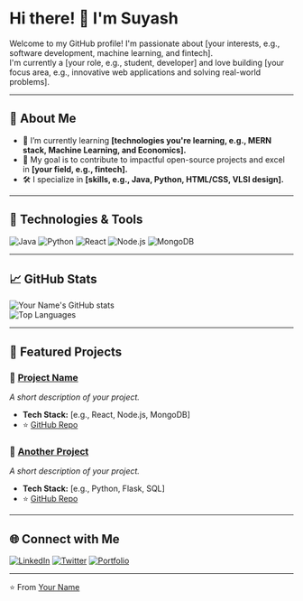 # Hi there! 👋 I'm Suyash   

Welcome to my GitHub profile! I'm passionate about [your interests, e.g., software development, machine learning, and fintech].  
I'm currently a [your role, e.g., student, developer] and love building [your focus area, e.g., innovative web applications and solving real-world problems].

---

## 🚀 About Me

- 🌱 I’m currently learning **[technologies you're learning, e.g., MERN stack, Machine Learning, and Economics].**
- 🎯 My goal is to contribute to impactful open-source projects and excel in **[your field, e.g., fintech].**
- 🛠️ I specialize in **[skills, e.g., Java, Python, HTML/CSS, VLSI design].**

---

## 🔧 Technologies & Tools

![Java](https://img.shields.io/badge/Java-ED8B00?style=for-the-badge&logo=java&logoColor=white)
![Python](https://img.shields.io/badge/Python-3776AB?style=for-the-badge&logo=python&logoColor=white)
![React](https://img.shields.io/badge/React-61DAFB?style=for-the-badge&logo=react&logoColor=white)
![Node.js](https://img.shields.io/badge/Node.js-339933?style=for-the-badge&logo=node.js&logoColor=white)
![MongoDB](https://img.shields.io/badge/MongoDB-47A248?style=for-the-badge&logo=mongodb&logoColor=white)

---

## 📈 GitHub Stats  

![Your Name's GitHub stats](https://github-readme-stats.vercel.app/api?username=yourusername&show_icons=true&theme=radical)  
![Top Languages](https://github-readme-stats.vercel.app/api/top-langs/?username=yourusername&layout=compact&theme=radical)

---

## 🌟 Featured Projects  

### 📌 [Project Name](https://github.com/yourusername/project-repo)
_A short description of your project._

- **Tech Stack:** [e.g., React, Node.js, MongoDB]  
- ⭐ [GitHub Repo](https://github.com/yourusername/project-repo)

### 📌 [Another Project](https://github.com/yourusername/another-repo)
_A short description of your project._

- **Tech Stack:** [e.g., Python, Flask, SQL]  
- ⭐ [GitHub Repo](https://github.com/yourusername/another-repo)

---

## 🌐 Connect with Me  

[![LinkedIn](https://img.shields.io/badge/LinkedIn-blue?style=for-the-badge&logo=linkedin&logoColor=white)](https://linkedin.com/in/yourprofile)
[![Twitter](https://img.shields.io/badge/Twitter-1DA1F2?style=for-the-badge&logo=twitter&logoColor=white)](https://twitter.com/yourprofile)
[![Portfolio](https://img.shields.io/badge/Portfolio-black?style=for-the-badge&logo=google-chrome&logoColor=white)](https://yourportfolio.com)

---

⭐️ From [Your Name](https://github.com/yourusername)
